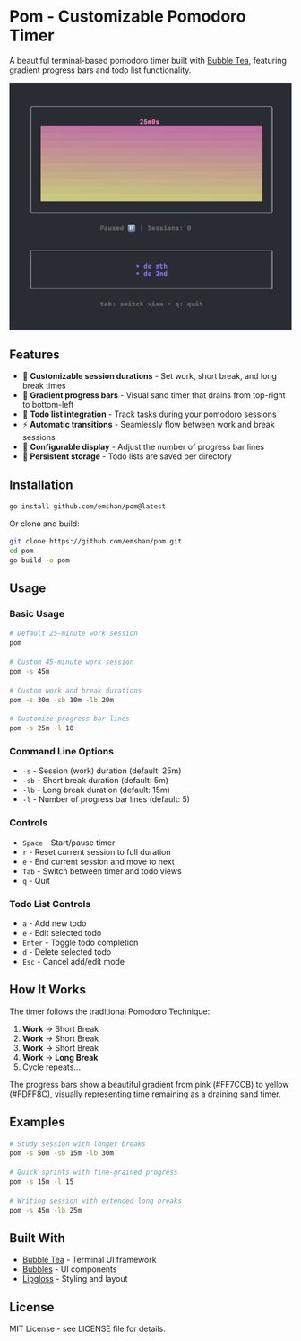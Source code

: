 # Pom - Customizable Pomodoro Timer

A beautiful terminal-based pomodoro timer built with [Bubble Tea](https://github.com/charmbracelet/bubbletea), featuring gradient progress bars and todo list functionality.

![Pom Screenshot](screenshot.png)

## Features

- 🍅 **Customizable session durations** - Set work, short break, and long break times
- 🌈 **Gradient progress bars** - Visual sand timer that drains from top-right to bottom-left
- 📝 **Todo list integration** - Track tasks during your pomodoro sessions
- ⚡ **Automatic transitions** - Seamlessly flow between work and break sessions
- 🎨 **Configurable display** - Adjust the number of progress bar lines
- 💾 **Persistent storage** - Todo lists are saved per directory

## Installation

```bash
go install github.com/emshan/pom@latest
```

Or clone and build:

```bash
git clone https://github.com/emshan/pom.git
cd pom
go build -o pom
```

## Usage

### Basic Usage

```bash
# Default 25-minute work session
pom

# Custom 45-minute work session
pom -s 45m

# Custom work and break durations
pom -s 30m -sb 10m -lb 20m

# Customize progress bar lines
pom -s 25m -l 10
```

### Command Line Options

- `-s` - Session (work) duration (default: 25m)
- `-sb` - Short break duration (default: 5m) 
- `-lb` - Long break duration (default: 15m)
- `-l` - Number of progress bar lines (default: 5)

### Controls

- `Space` - Start/pause timer
- `r` - Reset current session to full duration
- `e` - End current session and move to next
- `Tab` - Switch between timer and todo views
- `q` - Quit

### Todo List Controls

- `a` - Add new todo
- `e` - Edit selected todo
- `Enter` - Toggle todo completion
- `d` - Delete selected todo
- `Esc` - Cancel add/edit mode

## How It Works

The timer follows the traditional Pomodoro Technique:

1. **Work** → Short Break
2. **Work** → Short Break  
3. **Work** → Short Break
4. **Work** → **Long Break**
5. Cycle repeats...

The progress bars show a beautiful gradient from pink (#FF7CCB) to yellow (#FDFF8C), visually representing time remaining as a draining sand timer.

## Examples

```bash
# Study session with longer breaks
pom -s 50m -sb 15m -lb 30m

# Quick sprints with fine-grained progress
pom -s 15m -l 15

# Writing session with extended long breaks
pom -s 45m -lb 25m
```

## Built With

- [Bubble Tea](https://github.com/charmbracelet/bubbletea) - Terminal UI framework
- [Bubbles](https://github.com/charmbracelet/bubbles) - UI components
- [Lipgloss](https://github.com/charmbracelet/lipgloss) - Styling and layout

## License

MIT License - see LICENSE file for details.
